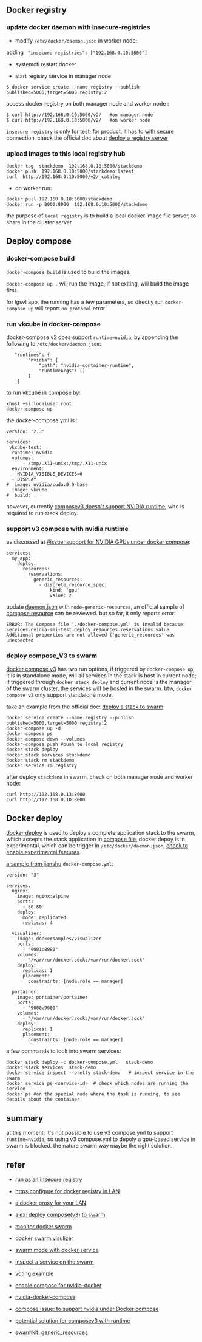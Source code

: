 

## Docker registry

### update docker daemon with insecure-registries

* modify `/etc/docker/daemon.json` in worker node: 

adding `  "insecure-registries": ["192.168.0.10:5000"]   `

* systemctl restart docker 

* start registry service in manager node 

```
$ docker service create --name registry --publish published=5000,target=5000 registry:2

``` 

access docker registry on both manager node and worker node :

```
$ curl http://192.168.0.10:5000/v2/   #on manager node 
$ curl http://192.168.0.10:5000/v2/   #on worker node 
```

`insecure registry` is only for test; for product, it has to with secure connection, check the official doc about [deploy a registry server](https://docs.docker.com/registry/deploying/)


### upload images to this local registry hub 

```
docker tag  stackdemo  192.168.0.10:5000/stackdemo
docker push  192.168.0.10:5000/stackdemo:latest
curl  http://192.168.0.10:5000/v2/_catalog

``` 

* on worker run: 

```
docker pull 192.168.0.10:5000/stackdemo 
docker run -p 8000:8000  192.168.0.10:5000/stackdemo  
```

the purpose of `local registry` is to build a local docker image file server, to share in the cluster server. 


## Deploy compose


### docker-compose build 

`docker-compose build` is used to build the images. 

`docker-compose up .` will run the image, if not exiting, will build the image first.


for lgsvl app, the running has a few parameters, so directly run `docker-compose up` will report `no protocol` error.


### run vkcube in docker-compose

docker-compose v2 does support `runtime=nvidia`, by appending the following to `/etc/docker/daemon.json`:

```
   "runtimes": {
        "nvidia": {
            "path": "nvidia-container-runtime",
            "runtimeArgs": []
        }
    }
```

to run vkcube in compose by:

```
xhost +si:localuser:root
docker-compose up
```

the docker-compose.yml is :

```
version: '2.3'

services:
 vkcube-test:
  runtime: nvidia
  volumes:
      - /tmp/.X11-unix:/tmp/.X11-unix 
  environment:
  - NVIDIA_VISIBLE_DEVICES=0 
  - DISPLAY
#  image: nvidia/cuda:9.0-base
  image: vkcube
#  build: . 
```

however, currently [composev3 doesn't support NVIDIA runtime](https://github.com/docker/compose/issues?utf8=%E2%9C%93&q=nvidia), who is required to run stack deploy. 


### support v3 compose with nvidia runtime 

as discussed at [#issue: support for NVIDIA GPUs under docker compose](https://github.com/docker/compose/issues/6691):

```
services:
  my_app:
    deploy:
      resources:
        reservations:
          generic_resources:
            - discrete_resource_spec:
                kind: 'gpu'
                value: 2
```


update [daemon.json](https://www.ipyker.com/2018/03/22/docker-daemon) with `node-generic-resources`, an official sample of [compose resource](https://github.com/docker/cli/blob/9a39a1/cli/compose/loader/full-example.yml#L71-L74) can be reviewed. but so far, it only reports error:

```
ERROR: The Compose file './docker-compose.yml' is invalid because:
services.nvidia-smi-test.deploy.resources.reservations value Additional properties are not allowed ('generic_resources' was unexpected
```


### deploy compose_V3 to swarm

[docker compose v3](https://docs.docker.com/compose/compose-file/) has two run options, if triggered by `docker-compose up`, it is in standalone mode, will all services in the stack is host in current node; if triggered through `docker stack deploy` and current node is the manager of the swarm cluster, the services will be hosted in the swarm. btw, `docker compose v2` only support standalone mode.


take an example from the official doc: [deploy a stack to swarm](https://docs.docker.com/engine/swarm/stack-deploy/):


```
docker service create --name registry --publish published=5000,target=5000 registry:2
docker-compose up -d
docker-compose ps
docker-compose down --volumes
docker-compose push #push to local registry
docker stack deploy
docker stack services stackdemo
docker stack rm stackdemo
docker service rm registry
```

after deploy `stackdemo` in swarm, check on both manager node and worker node:

```
curl http://192.168.0.13:8000
curl http://192.168.0.10:8000
```


## Docker deploy

[docker deploy](https://docs.docker.com/v17.12/edge/engine/reference/commandline/deploy/) is used to deploy a complete application stack to the swarm, which accepts the stack application in [compose file](https://docs.docker.com/compose/compose-file/), docker depoy is in experimental, which can be trigger in `/etc/docker/daemon.json`, [check to enable experimental features](https://docs.docker.com/v17.12/engine/reference/commandline/dockerd/#daemon-configuration-file)



[a sample from jianshu](https://www.jianshu.com/p/1db6f0150fdb) `docker-compose.yml`:

```
version: "3"

services:
  nginx:
    image: nginx:alpine
    ports:
      - 80:80
    deploy:
      mode: replicated
      replicas: 4

  visualizer:
    image: dockersamples/visualizer
    ports:
      - "9001:8080"
    volumes:
      - "/var/run/docker.sock:/var/run/docker.sock"
    deploy:
      replicas: 1
      placement:
        constraints: [node.role == manager]

  portainer:
    image: portainer/portainer
    ports:
      - "9000:9000"
    volumes:
      - "/var/run/docker.sock:/var/run/docker.sock"
    deploy:
      replicas: 1
      placement:
        constraints: [node.role == manager]

```

a few commands to look into swarm services: 

```
docker stack deploy -c docker-compose.yml   stack-demo 
docker stack services  stack-demo 
docker service inspect --pretty stack-demo   # inspect service in the swarm
docker service ps <service-id>  # check which nodes are running the service
docker ps #on the special node where the task is running, to see details about the container

```

## summary

at this moment, it's not possible to use v3 compose.yml to support `runtime=nvidia`, so using v3 compose.yml to depoly a gpu-based service in swarm is blocked. the nature swarm way maybe the right solution. 


## refer 

* [run as an insecure registry](https://github.com/docker/docker.github.io/blob/master/registry/insecure.md)

* [https configure for docker registry in LAN](https://www.cnblogs.com/sparkdev/p/6890995.html)

* [a docker proxy for your LAN](https://asperti.com/en/docker-proxy-for-lan)

* [alex: deploy compose(v3) to swarm](https://github.com/alexei-led/swarm-mac/blob/master/init_swarm.sh)

* [monitor docker swarm](https://sysdig.com/blog/monitor-docker-swarm/)

* [docker swarm visulizer](https://github.com/dockersamples/docker-swarm-visualizer)

* [swarm mode with docker service](https://proxy.dockerflow.com/swarm-mode-auto/)

* [inspect a service on the swarm](https://docs.docker.com/v17.09/engine/swarm/swarm-tutorial/inspect-service/)

* [voting example](https://github.com/dockersamples/example-voting-app#linux-containers)

* [enable compose for nvidia-docker](https://yudanta.github.io/posts/nvidia-docker-and-docker-compose-enabled/)

* [nvidia-docker-compose](https://libraries.io/pypi/nvidia-docker-compose)

* [compose issue: to support nvidia under Docker compose](https://github.com/docker/compose/issues/6691)

* [potential solution for composev3 with runtime](https://github.com/docker/app/issues/241)

* [swarmkit: generic_resources](https://github.com/docker/swarmkit/blob/master/design/generic_resources.md)



